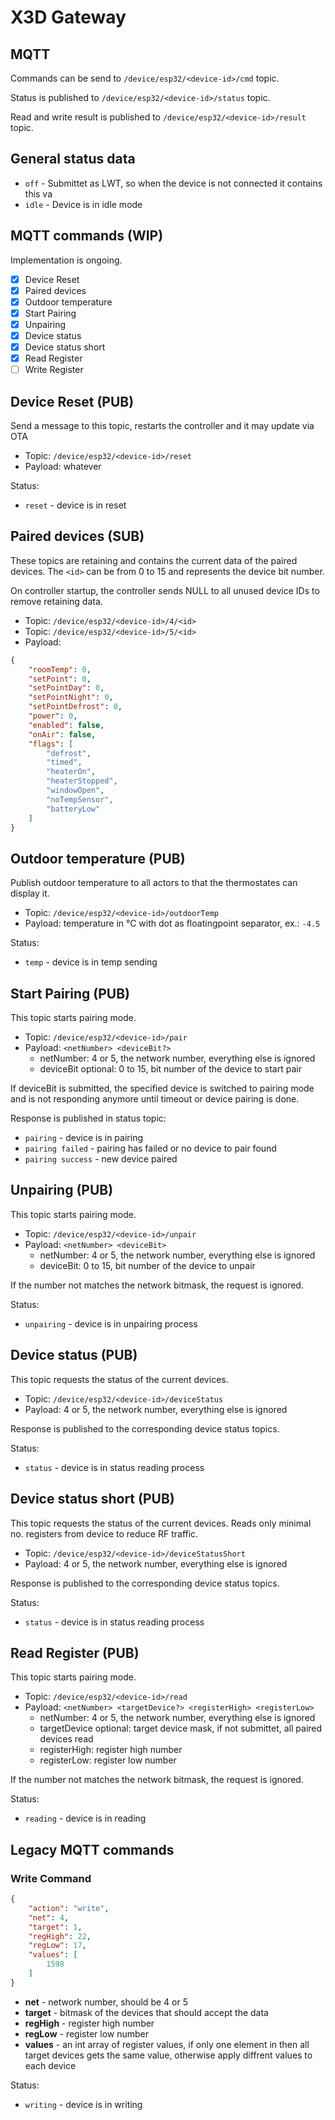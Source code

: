 # X3D Gateway

## MQTT

Commands can be send to `/device/esp32/<device-id>/cmd` topic.

Status is published to `/device/esp32/<device-id>/status` topic.

Read and write result is published to `/device/esp32/<device-id>/result` topic.

## General status data

* `off` - Submittet as LWT, so when the device is not connected it contains this va
* `idle` - Device is in idle mode

## MQTT commands (WIP)

Implementation is ongoing.

- [x] Device Reset
- [x] Paired devices
- [x] Outdoor temperature
- [x] Start Pairing
- [x] Unpairing
- [x] Device status
- [x] Device status short
- [x] Read Register
- [ ] Write Register

## Device Reset (PUB)

Send a message to this topic, restarts the controller and it may update via OTA

* Topic: `/device/esp32/<device-id>/reset`
* Payload: whatever

Status:
* `reset` - device is in reset

## Paired devices (SUB)

These topics are retaining and contains the current data of the paired devices. The `<id>` can be from 0 to 15 and represents the device bit number.

On controller startup, the controller sends NULL to all unused device IDs to remove retaining data.

* Topic: `/device/esp32/<device-id>/4/<id>`
* Topic: `/device/esp32/<device-id>/5/<id>`
* Payload:
```json
{
    "roomTemp": 0,
    "setPoint": 0,
    "setPointDay": 0,
    "setPointNight": 0,
    "setPointDefrost": 0,
    "power": 0,
    "enabled": false,
    "onAir": false,
    "flags": [
        "defrost",
        "timed",
        "heaterOn",
        "heaterStopped",
        "windowOpen",
        "noTempSensor",
        "batteryLow"
    ]
}
```

## Outdoor temperature (PUB)

Publish outdoor temperature to all actors to that the thermostates can display it.

* Topic: `/device/esp32/<device-id>/outdoorTemp`
* Payload: temperature in °C with dot as floatingpoint separator, ex.: `-4.5`

Status:
* `temp` - device is in temp sending

## Start Pairing (PUB)

This topic starts pairing mode.

* Topic: `/device/esp32/<device-id>/pair`
* Payload: `<netNumber> <deviceBit?>`
  * netNumber: 4 or 5, the network number, everything else is ignored
  * deviceBit optional: 0 to 15, bit number of the device to start pair

If deviceBit is submitted, the specified device is switched to pairing mode and is not responding anymore until timeout or device pairing is done.

Response is published in status topic:
* `pairing` - device is in pairing
* `pairing failed` - pairing has failed or no device to pair found
* `pairing success` - new device paired

## Unpairing (PUB)

This topic starts pairing mode.

* Topic: `/device/esp32/<device-id>/unpair`
* Payload: `<netNumber> <deviceBit>`
  * netNumber: 4 or 5, the network number, everything else is ignored
  * deviceBit: 0 to 15, bit number of the device to unpair

If the number not matches the network bitmask, the request is ignored.

Status:
* `unpairing` - device is in unpairing process

## Device status (PUB)

This topic requests the status of the current devices.

* Topic: `/device/esp32/<device-id>/deviceStatus`
* Payload: 4 or 5, the network number, everything else is ignored

Response is published to the corresponding device status topics.

Status:
* `status` - device is in status reading process

## Device status short (PUB)

This topic requests the status of the current devices. Reads only minimal no. registers from device to reduce RF traffic.

* Topic: `/device/esp32/<device-id>/deviceStatusShort`
* Payload: 4 or 5, the network number, everything else is ignored

Response is published to the corresponding device status topics.

Status:
* `status` - device is in status reading process

## Read Register (PUB)

This topic starts pairing mode.

* Topic: `/device/esp32/<device-id>/read`
* Payload: `<netNumber> <targetDevice?> <registerHigh> <registerLow>`
  * netNumber: 4 or 5, the network number, everything else is ignored
  * targetDevice optional: target device mask, if not submittet, all paired devices read
  * registerHigh: register high number
  * registerLow: register low number

If the number not matches the network bitmask, the request is ignored.

Status:
* `reading` - device is in reading

## Legacy MQTT commands

### Write Command

```json
{
    "action": "write",
    "net": 4,
    "target": 1,
    "regHigh": 22,
    "regLow": 17,
    "values": [
        1598
    ]
}
```

* **net** - network number, should be 4 or 5
* **target** - bitmask of the devices that should accept the data
* **regHigh** - register high number
* **regLow** - register low number
* **values** - an int array of register values, if only one element in then all target devices gets the same value, otherwise apply diffrent values to each device

Status:
* `writing` - device is in writing
